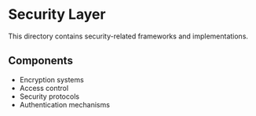 # Security Layer

This directory contains security-related frameworks and implementations.

## Components
- Encryption systems
- Access control
- Security protocols
- Authentication mechanisms
